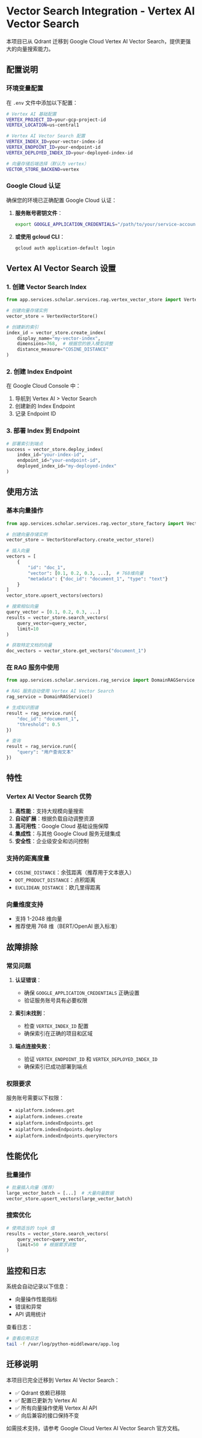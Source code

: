 # Vector Search Integration - Vertex AI Vector Search

本项目已从 Qdrant 迁移到 Google Cloud Vertex AI Vector Search，提供更强大的向量搜索能力。

## 配置说明

### 环境变量配置

在 `.env` 文件中添加以下配置：

```bash
# Vertex AI 基础配置
VERTEX_PROJECT_ID=your-gcp-project-id
VERTEX_LOCATION=us-central1

# Vertex AI Vector Search 配置
VERTEX_INDEX_ID=your-vector-index-id
VERTEX_ENDPOINT_ID=your-endpoint-id
VERTEX_DEPLOYED_INDEX_ID=your-deployed-index-id

# 向量存储后端选择（默认为 vertex）
VECTOR_STORE_BACKEND=vertex
```

### Google Cloud 认证

确保您的环境已正确配置 Google Cloud 认证：

1. **服务账号密钥文件**：
   ```bash
   export GOOGLE_APPLICATION_CREDENTIALS="/path/to/your/service-account-key.json"
   ```

2. **或使用 gcloud CLI**：
   ```bash
   gcloud auth application-default login
   ```

## Vertex AI Vector Search 设置

### 1. 创建 Vector Search Index

```python
from app.services.scholar.services.rag.vertex_vector_store import VertexVectorStore

# 创建向量存储实例
vector_store = VertexVectorStore()

# 创建新的索引
index_id = vector_store.create_index(
    display_name="my-vector-index",
    dimensions=768,  # 根据您的嵌入模型调整
    distance_measure="COSINE_DISTANCE"
)
```

### 2. 创建 Index Endpoint

在 Google Cloud Console 中：
1. 导航到 Vertex AI > Vector Search
2. 创建新的 Index Endpoint
3. 记录 Endpoint ID

### 3. 部署 Index 到 Endpoint

```python
# 部署索引到端点
success = vector_store.deploy_index(
    index_id="your-index-id",
    endpoint_id="your-endpoint-id",
    deployed_index_id="my-deployed-index"
)
```

## 使用方法

### 基本向量操作

```python
from app.services.scholar.services.rag.vector_store_factory import VectorStoreFactory

# 创建向量存储实例
vector_store = VectorStoreFactory.create_vector_store()

# 插入向量
vectors = [
    {
        "id": "doc_1",
        "vector": [0.1, 0.2, 0.3, ...],  # 768维向量
        "metadata": {"doc_id": "document_1", "type": "text"}
    }
]
vector_store.upsert_vectors(vectors)

# 搜索相似向量
query_vector = [0.1, 0.2, 0.3, ...]
results = vector_store.search_vectors(
    query_vector=query_vector,
    limit=10
)

# 获取特定文档的向量
doc_vectors = vector_store.get_vectors("document_1")
```

### 在 RAG 服务中使用

```python
from app.services.scholar.services.rag_service import DomainRAGService

# RAG 服务自动使用 Vertex AI Vector Search
rag_service = DomainRAGService()

# 生成知识图谱
result = rag_service.run({
    "doc_id": "document_1",
    "threshold": 0.5
})

# 查询
result = rag_service.run({
    "query": "用户查询文本"
})
```

## 特性

### Vertex AI Vector Search 优势

1. **高性能**：支持大规模向量搜索
2. **自动扩展**：根据负载自动调整资源
3. **高可用性**：Google Cloud 基础设施保障
4. **集成性**：与其他 Google Cloud 服务无缝集成
5. **安全性**：企业级安全和访问控制

### 支持的距离度量

- `COSINE_DISTANCE`：余弦距离（推荐用于文本嵌入）
- `DOT_PRODUCT_DISTANCE`：点积距离
- `EUCLIDEAN_DISTANCE`：欧几里得距离

### 向量维度支持

- 支持 1-2048 维向量
- 推荐使用 768 维（BERT/OpenAI 嵌入标准）

## 故障排除

### 常见问题

1. **认证错误**：
   - 确保 `GOOGLE_APPLICATION_CREDENTIALS` 正确设置
   - 验证服务账号具有必要权限

2. **索引未找到**：
   - 检查 `VERTEX_INDEX_ID` 配置
   - 确保索引在正确的项目和区域

3. **端点连接失败**：
   - 验证 `VERTEX_ENDPOINT_ID` 和 `VERTEX_DEPLOYED_INDEX_ID`
   - 确保索引已成功部署到端点

### 权限要求

服务账号需要以下权限：
- `aiplatform.indexes.get`
- `aiplatform.indexes.create`
- `aiplatform.indexEndpoints.get`
- `aiplatform.indexEndpoints.deploy`
- `aiplatform.indexEndpoints.queryVectors`

## 性能优化

### 批量操作

```python
# 批量插入向量（推荐）
large_vector_batch = [...]  # 大量向量数据
vector_store.upsert_vectors(large_vector_batch)
```

### 搜索优化

```python
# 使用适当的 topk 值
results = vector_store.search_vectors(
    query_vector=query_vector,
    limit=50  # 根据需求调整
)
```

## 监控和日志

系统会自动记录以下信息：
- 向量操作性能指标
- 错误和异常
- API 调用统计

查看日志：
```bash
# 查看应用日志
tail -f /var/log/python-middleware/app.log
```

## 迁移说明

本项目已完全迁移到 Vertex AI Vector Search：
- ✅ Qdrant 依赖已移除
- ✅ 配置已更新为 Vertex AI
- ✅ 所有向量操作使用 Vertex AI API
- ✅ 向后兼容的接口保持不变

如需技术支持，请参考 Google Cloud Vertex AI Vector Search 官方文档。
